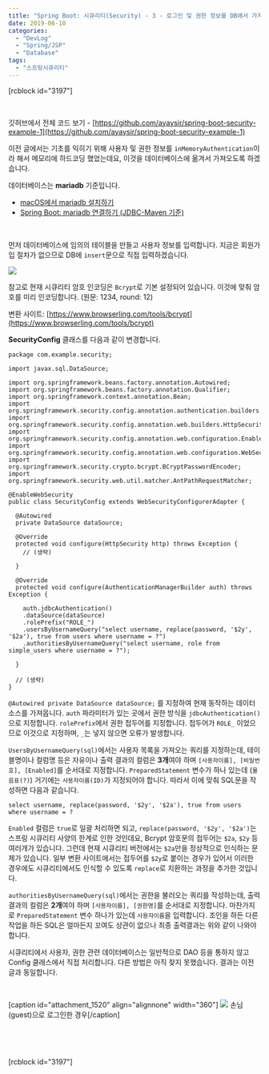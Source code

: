 ```yaml
---
title: "Spring Boot: 시큐리티(Security) - 3 - 로그인 및 권한 정보를 DB에서 가져오기"
date: 2019-06-10
categories: 
  - "DevLog"
  - "Spring/JSP"
  - "Database"
tags: 
  - "스프링시큐리티"
---
```


\[rcblock id="3197"\]

 

깃허브에서 전체 코드 보기 - [https://github.com/ayaysir/spring-boot-security-example-1](https://github.com/ayaysir/spring-boot-security-example-1)

이전 글에서는 기초를 익히기 위해 사용자 및 권한 정보를 `inMemoryAuthentication`이라 해서 메모리에 하드코딩 했었는데요, 이것을 데이터베이스에 옮겨서 가져오도록 하겠습니다.

데이터베이스는 **mariadb** 기준입니다.

- [macOS에서 mariadb 설치하기](http://yoonbumtae.com/?p=616)
- [Spring Boot: mariadb 연결하기 (JDBC-Maven 기준)](http://yoonbumtae.com/?p=658)

 

먼저 데이터베이스에 임의의 테이블을 만들고 사용자 정보를 입력합니다. 지금은 회원가입 절차가 없으므로 DB에 `insert`문으로 직접 입력하겠습니다.

 ![](/assets/img/wp-content/uploads/2019/06/스크린샷-2019-09-22-오후-6.34.26.png)

참고로 현재 시큐리티 암호 인코딩은 `Bcrypt`로 기본 설정되어 있습니다. 이것에 맞춰 암호를 미리 인코딩합니다. (원문: 1234, round: 12)

변환 사이트: [https://www.browserling.com/tools/bcrypt](https://www.browserling.com/tools/bcrypt)

**SecurityConfig** 클래스를 다음과 같이 변경합니다.

```
package com.example.security;

import javax.sql.DataSource;

import org.springframework.beans.factory.annotation.Autowired;
import org.springframework.beans.factory.annotation.Qualifier;
import org.springframework.context.annotation.Bean;
import org.springframework.security.config.annotation.authentication.builders.AuthenticationManagerBuilder;
import org.springframework.security.config.annotation.web.builders.HttpSecurity;
import org.springframework.security.config.annotation.web.configuration.EnableWebSecurity;
import org.springframework.security.config.annotation.web.configuration.WebSecurityConfigurerAdapter;
import org.springframework.security.crypto.bcrypt.BCryptPasswordEncoder;
import org.springframework.security.web.util.matcher.AntPathRequestMatcher;

@EnableWebSecurity
public class SecurityConfig extends WebSecurityConfigurerAdapter {
  
  @Autowired
  private DataSource dataSource;
  
  @Override
  protected void configure(HttpSecurity http) throws Exception {
    // (생략)
    
  }
  
  @Override
  protected void configure(AuthenticationManagerBuilder auth) throws Exception {

    auth.jdbcAuthentication()
    .dataSource(dataSource)
    .rolePrefix("ROLE_")
    .usersByUsernameQuery("select username, replace(password, '$2y', '$2a'), true from users where username = ?")
    .authoritiesByUsernameQuery("select username, role from simple_users where username = ?");
    
  }
  
  // (생략)
}
```

`@Autowired private DataSource dataSource;` 를 지정하여 현재 동작하는 데이터소스를 가져옵니다. `auth` 파라미터가 있는 곳에서 권한 방식을 `jdbcAuthentication()`으로 지정합니다. `rolePrefix`에서 권한 접두어를 지정합니다. 접두어가 `ROLE_` 이었으므로 이것으로 지정하며, `_`는 넣지 않으면 오류가 발생합니다.

`UsersByUsernameQuery(sql)`에서는 사용자 목록을 가져오는 쿼리를 지정하는데, 테이블명이나 컬럼명 등은 자유이나 출력 결과의 컬럼은 **3개**여야 하며 `[사용자이름], [비밀번호], [Enabled]`를 순서대로 지정합니다. `PreparedStatement` 변수가 하나 있는데 (`물음표(?)`) 거기에는 `사용자이름(ID)`가 지정되어야 합니다. 따라서 이에 맞춰 SQL문을 작성하면 다음과 같습니다.

```
select username, replace(password, '$2y', '$2a'), true from users where username = ?
```

`Enabled` 컬럼은 `true`로 일괄 처리하면 되고, `replace(password, '$2y', '$2a')`는 스프링 시큐리티 사양의 한계로 인한 것인데요, Bcrypt 암호문의 접두어는 `$2a`, `$2y` 등 여러개가 있습니다. 그런데 현재 시큐리티 버전에서는 `$2a`만을 정상적으로 인식하는 문제가 있습니다. 일부 변환 사이트에서는 접두어를 `$2y`로 붙이는 경우가 있어서 이러한 경우에도 시큐리티에서도 인식할 수 있도록 `replace`로 치환하는 과정을 추가한 것입니다.

`authoritiesByUsernameQuery(sql)`에서는 권한을 불러오는 쿼리를 작성하는데, 출력 결과의 컬럼은 **2개**여야 하며 `[사용자이름], [권한명]`를 순서대로 지정합니다. 마찬가지로 `PreparedStatement` 변수 하나가 있는데 `사용자이름`을 입력합니다. 조인을 하든 다른 작업을 하든 SQL은 얼마든지 꼬여도 상관이 없으나 최종 출력결과는 위와 같이 나와야 합니다.

시큐리티에서 사용자, 권한 관련 데이터베이스는 일반적으로 DAO 등을 통하지 않고 Config 클래스에서 직접 처리합니다. 다른 방법은 아직 찾지 못했습니다. 결과는 이전 글과 동일합니다.

 

\[caption id="attachment\_1520" align="alignnone" width="360"\] ![](/assets/img/wp-content/uploads/2019/02/스크린샷-2019-09-22-오후-5.38.35.png) 손님(guest)으로 로그인한 경우\[/caption\]

 

 

\[rcblock id="3197"\]

